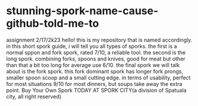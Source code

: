 # stunning-spork-name-cause-github-told-me-to
assignment 2/17/2k23
hello! this is my repository that is named accordingly. in this short spork guide, i will tell you all types of sporks. the first is a normal sppon and fork spork, rated 7/10, a reliable tool. the second is the long spork. combining forks, spoons and knives, good for meat but other than that a bit too long for average use 6/10. the final spork we will talk about is the fork spork. this fork dominant spork has longer fork prongs, smaller spoon scoop and a small cutting edge. in terms of usability, perfect for most situations 9/10 for most dinners, but soups take away the extra point. Buy Your Own Spork TODAY AT SPORK CITY(a division of Spatuala city, all right reserved)
